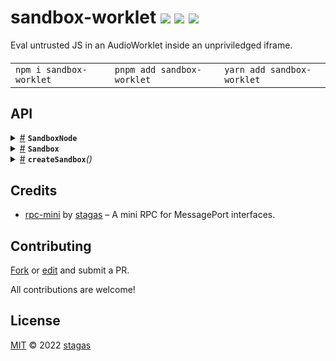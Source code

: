 <h1>
sandbox-worklet <a href="https://npmjs.org/package/sandbox-worklet"><img src="https://img.shields.io/badge/npm-v1.0.0-F00.svg?colorA=000"/></a> <a href="src"><img src="https://img.shields.io/badge/loc-94-FFF.svg?colorA=000"/></a> <a href="LICENSE"><img src="https://img.shields.io/badge/license-MIT-F0B.svg?colorA=000"/></a>
</h1>

<p></p>

Eval untrusted JS in an AudioWorklet inside an unpriviledged iframe.

<h4>
<table><tr><td title="Triple click to select and copy paste">
<code>npm i sandbox-worklet </code>
</td><td title="Triple click to select and copy paste">
<code>pnpm add sandbox-worklet </code>
</td><td title="Triple click to select and copy paste">
<code>yarn add sandbox-worklet</code>
</td></tr></table>
</h4>

## API

<p>  <details id="SandboxNode$12" title="Class" ><summary><span><a href="#SandboxNode$12">#</a></span>  <code><strong>SandboxNode</strong></code>    </summary>  <a href="src/sandbox-node.ts#L3">src/sandbox-node.ts#L3</a>  <ul>        <p>  <details id="constructor$20" title="Constructor" ><summary><span><a href="#constructor$20">#</a></span>  <code><strong>constructor</strong></code><em>(context)</em>    </summary>  <a href="src/sandbox-node.ts#L20">src/sandbox-node.ts#L20</a>  <ul>    <p>  <details id="new SandboxNode$21" title="ConstructorSignature" ><summary><span><a href="#new SandboxNode$21">#</a></span>  <code><strong>new SandboxNode</strong></code><em>()</em>    </summary>    <ul><p><a href="#SandboxNode$12">SandboxNode</a></p>      <p>  <details id="context$22" title="Parameter" ><summary><span><a href="#context$22">#</a></span>  <code><strong>context</strong></code>    </summary>    <ul><p><span>BaseAudioContext</span></p>        </ul></details></p>  </ul></details></p>    </ul></details><details id="rpc$23" title="Property" ><summary><span><a href="#rpc$23">#</a></span>  <code><strong>rpc</strong></code>    </summary>  <a href="src/sandbox-node.ts#L18">src/sandbox-node.ts#L18</a>  <ul><p><span>Rpc</span></p>        </ul></details><details id="eval$24" title="Method" ><summary><span><a href="#eval$24">#</a></span>  <code><strong>eval</strong></code><em>(code)</em>    </summary>  <a href="src/sandbox-node.ts#L25">src/sandbox-node.ts#L25</a>  <ul>    <p>    <details id="code$26" title="Parameter" ><summary><span><a href="#code$26">#</a></span>  <code><strong>code</strong></code>    </summary>    <ul><p>string</p>        </ul></details>  <p><strong>eval</strong><em>(code)</em>  &nbsp;=&gt;  <ul>any</ul></p></p>    </ul></details><details id="create$17" title="Method" ><summary><span><a href="#create$17">#</a></span>  <code><strong>create</strong></code><em>(context)</em>    </summary>  <a href="src/sandbox-node.ts#L13">src/sandbox-node.ts#L13</a>  <ul>    <p>    <details id="context$19" title="Parameter" ><summary><span><a href="#context$19">#</a></span>  <code><strong>context</strong></code>    </summary>    <ul><p><span>BaseAudioContext</span></p>        </ul></details>  <p><strong>create</strong><em>(context)</em>  &nbsp;=&gt;  <ul><span>Promise</span>&lt;<a href="#SandboxNode$12">SandboxNode</a>&gt;</ul></p></p>    </ul></details><details id="register$14" title="Method" ><summary><span><a href="#register$14">#</a></span>  <code><strong>register</strong></code><em>(context)</em>    </summary>  <a href="src/sandbox-node.ts#L6">src/sandbox-node.ts#L6</a>  <ul>    <p>    <details id="context$16" title="Parameter" ><summary><span><a href="#context$16">#</a></span>  <code><strong>context</strong></code>    </summary>    <ul><p><span>BaseAudioContext</span></p>        </ul></details>  <p><strong>register</strong><em>(context)</em>  &nbsp;=&gt;  <ul><span>Promise</span>&lt;void&gt;</ul></p></p>    </ul></details></p></ul></details><details id="Sandbox$1" title="TypeAlias" ><summary><span><a href="#Sandbox$1">#</a></span>  <code><strong>Sandbox</strong></code>    </summary>  <a href="src/sandbox.ts#L3">src/sandbox.ts#L3</a>  <ul><p>{<p>  <details id="destroy$6" title="Method" ><summary><span><a href="#destroy$6">#</a></span>  <code><strong>destroy</strong></code><em>()</em>    </summary>  <a href="src/sandbox.ts#L5">src/sandbox.ts#L5</a>  <ul>    <p>      <p><strong>destroy</strong><em>()</em>  &nbsp;=&gt;  <ul>void</ul></p></p>    </ul></details><details id="eval$3" title="Method" ><summary><span><a href="#eval$3">#</a></span>  <code><strong>eval</strong></code><em>(code)</em>    </summary>  <a href="src/sandbox.ts#L4">src/sandbox.ts#L4</a>  <ul>    <p>    <details id="code$5" title="Parameter" ><summary><span><a href="#code$5">#</a></span>  <code><strong>code</strong></code>    </summary>    <ul><p>string</p>        </ul></details>  <p><strong>eval</strong><em>(code)</em>  &nbsp;=&gt;  <ul><span>Promise</span>&lt;any&gt;</ul></p></p>    </ul></details><details id="ondestroy$8" title="Method" ><summary><span><a href="#ondestroy$8">#</a></span>  <code><strong>ondestroy</strong></code><em>()</em>    </summary>  <a href="src/sandbox.ts#L6">src/sandbox.ts#L6</a>  <ul>    <p>      <p><strong>ondestroy</strong><em>()</em>  &nbsp;=&gt;  <ul>void</ul></p></p>    </ul></details></p>}</p>        </ul></details><details id="createSandbox$10" title="Function" ><summary><span><a href="#createSandbox$10">#</a></span>  <code><strong>createSandbox</strong></code><em>()</em>    </summary>  <a href="src/sandbox.ts#L9">src/sandbox.ts#L9</a>  <ul>    <p>      <p><strong>createSandbox</strong><em>()</em>  &nbsp;=&gt;  <ul><span>Promise</span>&lt;<a href="#Sandbox$1">Sandbox</a>&gt;</ul></p></p>    </ul></details></p>

## Credits

- [rpc-mini](https://npmjs.org/package/rpc-mini) by [stagas](https://github.com/stagas) &ndash; A mini RPC for MessagePort interfaces.

## Contributing

[Fork](https://github.com/stagas/sandbox-worklet/fork) or [edit](https://github.dev/stagas/sandbox-worklet) and submit a PR.

All contributions are welcome!

## License

<a href="LICENSE">MIT</a> &copy; 2022 [stagas](https://github.com/stagas)
